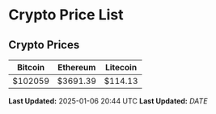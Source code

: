 # Crypto Price List

## Crypto Prices
| Bitcoin | Ethereum | Litecoin |
| ------- | -------- | -------- |
| $102059 | $3691.39 | $114.13 |
**Last Updated:** 2025-01-06 20:44 UTC
**Last Updated:** $DATE$
